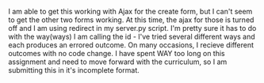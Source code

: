 I am able to get this working with Ajax for the create form, but I can't seem to get the other two forms working. At this time, the ajax for those is turned off and I am using redirect in my server.py script. I'm pretty sure it has to do with the way(ways) I am calling the id - I've tried several different ways and each produces an errored outcome. On many occasions, I recieve different outcomes with no code change. I have spent WAY too long on this assignment and need to move forward with the curriculum, so I am submitting this in it's incomplete format.